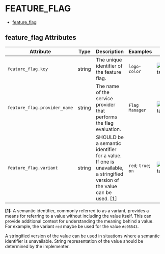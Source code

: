 
<!--- Hugo front matter used to generate the website version of this page:
--->

# FEATURE_FLAG

- [feature_flag](#feature_flag)


## feature_flag Attributes

| Attribute  | Type | Description  | Examples  | Stability |
|---|---|---|---|---|
| `feature_flag.key` | string | The unique identifier of the feature flag. | `logo-color` | ![Experimental](https://img.shields.io/badge/-experimental-blue) |
| `feature_flag.provider_name` | string | The name of the service provider that performs the flag evaluation. | `Flag Manager` | ![Experimental](https://img.shields.io/badge/-experimental-blue) |
| `feature_flag.variant` | string | SHOULD be a semantic identifier for a value. If one is unavailable, a stringified version of the value can be used. [1] | `red`; `true`; `on` | ![Experimental](https://img.shields.io/badge/-experimental-blue) |


**[1]:** A semantic identifier, commonly referred to as a variant, provides a means
for referring to a value without including the value itself. This can
provide additional context for understanding the meaning behind a value.
For example, the variant `red` maybe be used for the value `#c05543`.

A stringified version of the value can be used in situations where a
semantic identifier is unavailable. String representation of the value
should be determined by the implementer.


